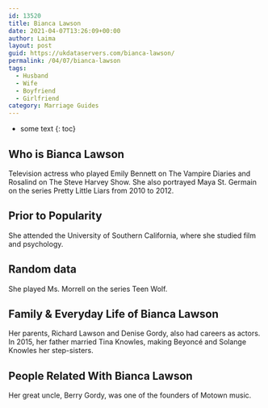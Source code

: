 ```yaml
---
id: 13520
title: Bianca Lawson
date: 2021-04-07T13:26:09+00:00
author: Laima
layout: post
guid: https://ukdataservers.com/bianca-lawson/
permalink: /04/07/bianca-lawson
tags:
  - Husband
  - Wife
  - Boyfriend
  - Girlfriend
category: Marriage Guides
---
```


* some text
{: toc}


## Who is Bianca Lawson
                  
                  
                  
Television actress who played Emily Bennett on The Vampire Diaries and Rosalind on The Steve Harvey Show. She also portrayed Maya St. Germain on the series Pretty Little Liars from 2010 to 2012. 
                  
              
            
              
            
                
                
                
## Prior to Popularity
                  
                  
                  
She attended the University of Southern California, where she studied film and psychology.  
                  
              
            
              
            
                
                
                
## Random data
                  
                  
                  
She played Ms. Morrell on the series Teen Wolf. 
                  
              
            
              
            
                
                
                
## Family & Everyday Life of Bianca Lawson
                  
                  
                  
Her parents, Richard Lawson and Denise Gordy, also had careers as actors. In 2015, her father married Tina Knowles, making Beyoncé and Solange Knowles her step-sisters. 
                  
              
            
              
            
                
                
                
## People Related With Bianca Lawson
                  
                  
                  
Her great uncle, Berry Gordy, was one of the founders of Motown music. 
                  
              
            
              
            
                
              
            
              
              
            
            
              
            
          
          
          